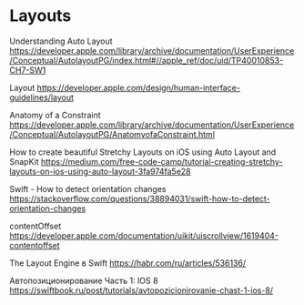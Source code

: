 #  Layouts

Understanding Auto Layout
https://developer.apple.com/library/archive/documentation/UserExperience/Conceptual/AutolayoutPG/index.html#//apple_ref/doc/uid/TP40010853-CH7-SW1

Layout
https://developer.apple.com/design/human-interface-guidelines/layout

Anatomy of a Constraint
https://developer.apple.com/library/archive/documentation/UserExperience/Conceptual/AutolayoutPG/AnatomyofaConstraint.html

How to create beautiful Stretchy Layouts on iOS using Auto Layout and SnapKit
https://medium.com/free-code-camp/tutorial-creating-stretchy-layouts-on-ios-using-auto-layout-3fa974fa5e28

Swift - How to detect orientation changes
https://stackoverflow.com/questions/38894031/swift-how-to-detect-orientation-changes

contentOffset
https://developer.apple.com/documentation/uikit/uiscrollview/1619404-contentoffset

The Layout Engine в Swift
https://habr.com/ru/articles/536136/

Автопозиционирование Часть 1: IOS 8
https://swiftbook.ru/post/tutorials/avtopozicionirovanie-chast-1-ios-8/

